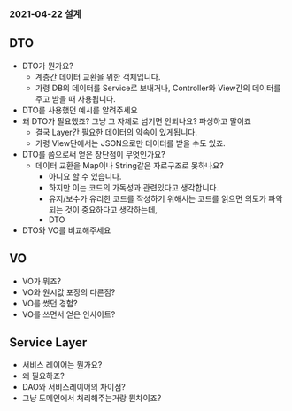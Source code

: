 ### 2021-04-22 설계

## DTO
- DTO가 뭔가요?
    - 계층간 데이터 교환을 위한 객체입니다. 
    - 가령 DB의 데이터를 Service로 보내거나, Controller와 View간의 데이터를 주고 받을 때 사용됩니다. 
- DTO를 사용했던 예시를 알려주세요
- 왜 DTO가 필요했죠? 그냥 그 자체로 넘기면 안되나요? 파싱하고 말이죠
    - 결국 Layer간 필요한 데이터의 약속이 있게됩니다. 
    - 가령 View단에서는 JSON으로만 데이터를 받을 수도 있죠. 
- DTO를 씀으로써 얻은 장단점이 무엇인가요?
    - 데이터 교환을 Map이나 String같은 자료구조로 못하나요?
        - 아니요 할 수 있습니다. 
        - 하지만 이는 코드의 가독성과 관련있다고 생각합니다. 
        - 유지/보수가 유리한 코드를 작성하기 위해서는 코드를 읽으면 의도가 파악되는 것이 중요하다고 생각하는데, 
        - DTO
- DTO와 VO를 비교해주세요

## VO
- VO가 뭐죠?
- VO와 원시값 포장의 다른점?
- VO를 썼던 경험?
- VO를 쓰면서 얻은 인사이트?

## Service Layer
- 서비스 레이어는 뭔가요?
- 왜 필요하죠?
- DAO와 서비스레이어의 차이점?
- 그냥 도메인에서 처리해주는거랑 뭔차이죠?